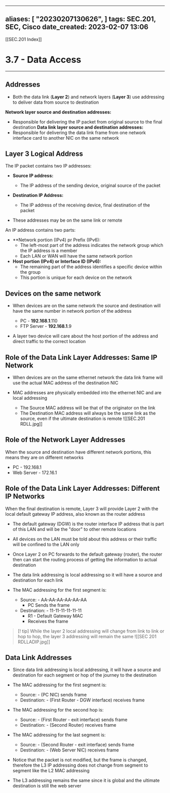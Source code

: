 
---
aliases: [ "20230207130626",  ]
tags: SEC.201, SEC, Cisco
date_created: 2023-02-07 13:06
---
[[SEC.201 Index]]
# 3.7 - Data Access
---
## Addresses
- Both the data link (**Layer 2**) and network layers (**Layer 3**) use addressing to deliver data from source to destination

**Network layer source and destination addresses:**
- Responsible for delivering the IP packet from original source to the final destination
**Data link layer source and destination addresses:**
- Responsible for delivering the data link frame from one network interface card to another NIC on the same network

## Layer 3 Logical Address
The IP packet contains two IP addresses:
- **Source IP address:**
	- The IP address of the sending device, original source of the packet
- **Destination IP Address:**
	- The IP address of the receiving device, final destination of the packet

- These addresses may be on the same link or remote

An IP address contains two parts:
- **Network portion (IPv4) pr Prefix (IPv6):
	- The left-most part of the address indicates the network group which the IP address is a member
	- Each LAN or WAN will have the same network portion
- **Host portion (IPv4) or Interface ID (IPv6):**
	- The remaining part of the address identifies a specific device within the group
	- This portion is unique for each device on the network

## Devices on the same network
- When devices are on the same network the source and destination will have the same number in network portion of the address
	- PC - **192.168.1**.110
	- FTP Server - **192.168.1**.9

- A layer two device will care about the host portion of the address and direct traffic to the correct location

## Role of the Data Link Layer Addresses: Same IP Network
- When devices are on the same ethernet network the data link frame will use the actual MAC address of the destination NIC

- MAC addresses are physically embedded into the ethernet NIC and are local addressing
	- The Source MAC address will be that of the originator on the link
	- The Destination MAC address will always be the same link as the source, even if the ultimate destination is remote
![[SEC.201 RDLL.jpg]]

## Role of the Network Layer Addresses
When the source and destination have different network portions, this means they are on different networks 
- PC - 192.168.1
- Web Server - 172.16.1

## Role of the Data Link Layer Addresses: Different IP Networks
When the final destination is remote, Layer 3 will provide Layer 2 with the local default gateway IP address, also known as the router address
- The default gateway (DGW) is the router interface IP address that is part of this LAN and will be the "door" to other remote locations
- All devices on the LAN must be told about this address or their traffic will be confined to the LAN only
- Once Layer 2 on PC forwards to the default gateway (router), the router then can start the routing process of getting the information to actual destination

- The data link addressing is local addressing so it will have a source and destination for each link
- The MAC addressing for the first segment is:
	- Source: - AA-AA-AA-AA-AA-AA
		- PC Sends the frame
	- Destination: - 11-11-11-11-11-11
		- R1 - Default Gateway MAC
		- Receives the frame
>[! tip]
>While the layer 2 local addressing will change from link to link or hop to hop, the layer 3 addressing will remain the same
![[SEC 201 RDLLADIP.jpg]]

## Data Link Addresses
- Since data link addressing is local addressing, it will have a source and destination for each segment or hop of the journey to the destination
- The MAC addressing for the first segment is:
	- Source: - (PC NIC) sends frame
	- Destination: - (First Router - DGW interface) receives frame

- The MAC addressing for the second hop is:
	- Source: - (First Router - exit interface) sends frame
	- Destination: - (Second Router) receives frame

- The MAC addressing for the last segment is:
	- Source: - (Second Router - exit interface) sends frame
	- Destination: - (Web Server NIC) receives frame

- Notice that the packet is not modified, but the frame is changed, therefore the L3 IP addressing does not change from segment to segment like the L2 MAC addressing
- The L3 addressing remains the same since it is global and the ultimate destination is still the web server

